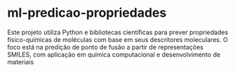 # ml-predicao-propriedades
Este projeto utiliza Python e bibliotecas científicas para prever propriedades físico-químicas de moléculas com base em seus descritores moleculares. O foco está na predição de ponto de fusão a partir de representações SMILES, com aplicação em química computacional e desenvolvimento de materiais
